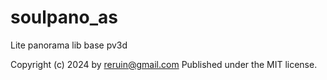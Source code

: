soulpano_as
===========

Lite panorama lib base pv3d

Copyright (c) 2024 by reruin@gmail.com
Published under the MIT license.

